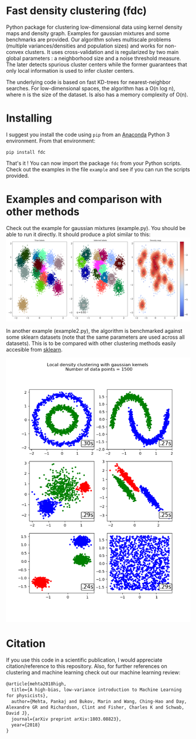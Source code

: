 # Fast density clustering (fdc)
Python package for clustering low-dimensional data using kernel density maps and density graph. Examples for gaussian mixtures and some benchmarks are provided. Our algorithm solves multiscale problems (multiple variances/densities and population sizes) and works for non-convex clusters. It uses cross-validation and is regularized by two main global parameters : a neighborhood
size and a noise threshold measure. The later detects spurious cluster centers while the former guarantees that only local information is used to infer cluster centers. 

The underlying code is based on fast KD-trees for nearest-neighbor searches. For low-dimensional spaces, the algorithm has a O(n log n), where n is the size of the dataset. Is also has a memory complexity of O(n).

# Installing
I suggest you install the code using ```pip``` from an [Anaconda](https://conda.io/docs/user-guide/tasks/manage-environments.html) Python 3 environment. From that environment:
```
pip install fdc
```
That's it ! You can now import the package ```fdc``` from your Python scripts. Check out the examples
in the file ```example``` and see if you can run the scripts provided.
# Examples and comparison with other methods
Check out the example for gaussian mixtures (example.py). You should be able to run it directly. It
should produce a plot similar to this: ![alt tag](https://github.com/alexandreday/fast_density_clustering/blob/master/example/result.png)

In another example (example2.py), the algorithm is benchmarked against some sklearn datasets (note that the same parameters are used across all datasets). This is to be compared with other clustering methods easily accesible from [sklearn](http://scikit-learn.org/stable/modules/clustering.html).

![alt tag](https://github.com/alexandreday/fast_density_clustering/blob/master/example/sklearn_datasets.png)

# Citation
If you use this code in a scientific publication, I would appreciate citation/reference to this repository. Also, for further references on clustering
and machine learning check out our machine learning review:
```
@article{mehta2018high,
  title={A high-bias, low-variance introduction to Machine Learning for physicists},
  author={Mehta, Pankaj and Bukov, Marin and Wang, Ching-Hao and Day, Alexandre GR and Richardson, Clint and Fisher, Charles K and Schwab, David J},
  journal={arXiv preprint arXiv:1803.08823},
  year={2018}
}
```
